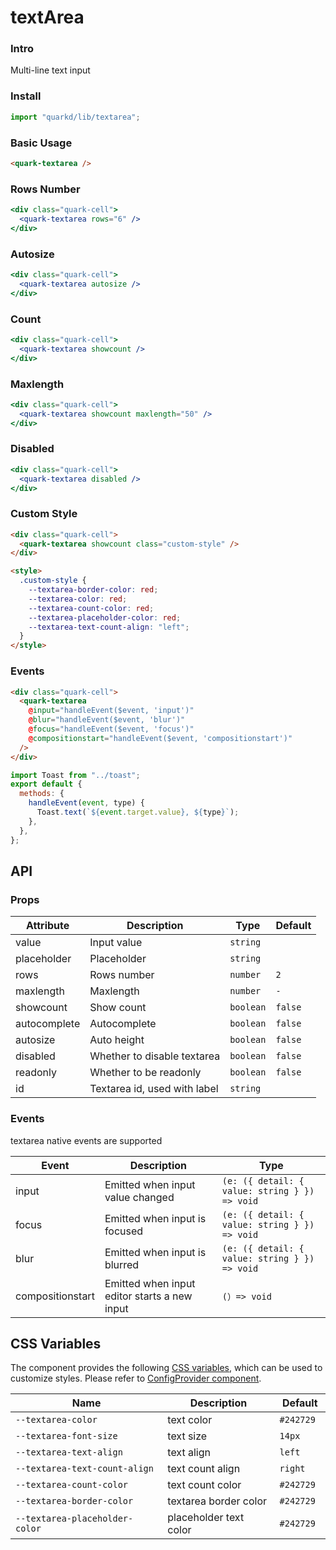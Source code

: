 # textArea

### Intro

Multi-line text input

### Install

```jsx
import "quarkd/lib/textarea";
```

### Basic Usage

```html
<quark-textarea />
```

### Rows Number

```jsx
<div class="quark-cell">
  <quark-textarea rows="6" />
</div>
```

### Autosize

```jsx
<div class="quark-cell">
  <quark-textarea autosize />
</div>
```

### Count

```jsx
<div class="quark-cell">
  <quark-textarea showcount />
</div>
```

### Maxlength

```jsx
<div class="quark-cell">
  <quark-textarea showcount maxlength="50" />
</div>
```

### Disabled

```jsx
<div class="quark-cell">
  <quark-textarea disabled />
</div>
```

### Custom Style

```html
<div class="quark-cell">
  <quark-textarea showcount class="custom-style" />
</div>

<style>
  .custom-style {
    --textarea-border-color: red;
    --textarea-color: red;
    --textarea-count-color: red;
    --textarea-placeholder-color: red;
    --textarea-text-count-align: "left";
  }
</style>
```

### Events

```html
<div class="quark-cell">
  <quark-textarea
    @input="handleEvent($event, 'input')"
    @blur="handleEvent($event, 'blur')"
    @focus="handleEvent($event, 'focus')"
    @compositionstart="handleEvent($event, 'compositionstart')"
  />
</div>
```

```js
import Toast from "../toast";
export default {
  methods: {
    handleEvent(event, type) {
      Toast.text(`${event.target.value}, ${type}`);
    },
  },
};
```

## API

### Props

| Attribute    | Description                  | Type      | Default |
| ------------ | ---------------------------- | --------- | ------- |
| value        | Input value                  | `string`  |
| placeholder  | Placeholder                  | `string`  |
| rows         | Rows number                  | `number`  | `2`     |
| maxlength    | Maxlength                    | `number`  | `-`     |
| showcount    | Show count                   | `boolean` | `false` |
| autocomplete | Autocomplete                 | `boolean` | `false` |
| autosize     | Auto height                  | `boolean` | `false` |
| disabled     | Whether to disable textarea  | `boolean` | `false` |
| readonly     | Whether to be readonly       | `boolean` | `false` |
| id           | Textarea id, used with label | `string`  |

### Events

textarea native events are supported

| Event            | Description                                  | Type                                          |
| ---------------- | -------------------------------------------- | --------------------------------------------- |
| input            | Emitted when input value changed             | `(e: ({ detail: { value: string } }) => void` |
| focus            | Emitted when input is focused                | `(e: ({ detail: { value: string } }) => void` |
| blur             | Emitted when input is blurred                | `(e: ({ detail: { value: string } }) => void` |
| compositionstart | Emitted when input editor starts a new input | `(）=> void `                                 |

## CSS Variables

The component provides the following [CSS variables](https://developer.mozilla.org/zh-CN/docs/Web/CSS/Using_CSS_custom_properties), which can be used to customize styles. Please refer to [ConfigProvider component](#/zh-CN/guide/theme).

| Name                           | Description            | Default    |
| ------------------------------ | ---------------------- | ---------- |
| `--textarea-color`             | text color             | `#242729 ` |
| `--textarea-font-size`         | text size              | `14px`     |
| `--textarea-text-align`        | text align             | `left`     |
| `--textarea-text-count-align`  | text count align       | `right`    |
| `--textarea-count-color`       | text count color       | `#242729`  |
| `--textarea-border-color`      | textarea border color  | `#242729`  |
| `--textarea-placeholder-color` | placeholder text color | `#242729`  |
